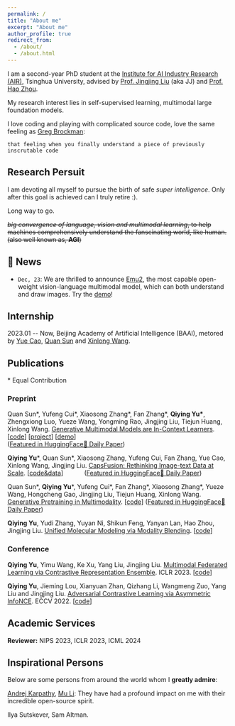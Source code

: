 ```yaml
---
permalink: /
title: "About me"
excerpt: "About me"
author_profile: true
redirect_from: 
  - /about/
  - /about.html
---
```


I am a second-year PhD student at the [Institute for AI Industry Research (AIR)](https://air.tsinghua.edu.cn), Tsinghua University, advised by [Prof. Jingjing Liu](https://air.tsinghua.edu.cn/en/info/1046/1194.htm) (aka JJ) and [Prof. Hao Zhou](https://zhouh.github.io).

My research interest lies in self-supervised learning, multimodal large foundation models.

I love coding and playing with complicated source code, love the same feeling as [Greg Brockman](https://x.com/gdb/status/1728308513888170134?s=20):

```
that feeling when you finally understand a piece of previously inscrutable code
```

## Research Persuit

I am devoting all myself to pursue the birth of safe *super intelligence*. Only after this goal is achieved can I truly retire :).

Long way to go.

~~*big convergence of language, vision and multimodal learning*, to help machines comprehensively understand the fanscinating world, like human. (also well known as, **AGI**)~~

## 🚀 News

- `Dec, 23`: We are thrilled to announce [Emu2](https://baaivision.github.io/emu2/), the most capable open-weight vision-language multimodal model, which can both understand and draw images. Try the [demo](https://huggingface.co/spaces/BAAI/Emu2)!

## Internship

2023.01 -- Now, Beijing Academy of Artificial Intelligence (BAAI), metored by [Yue Cao](http://yue-cao.me), [Quan Sun](https://github.com/Quan-Sun) and [Xinlong Wang](https://www.xloong.wang).

## Publications

\* Equal Contribution

### Preprint

Quan Sun\*, Yufeng Cui\*, Xiaosong Zhang\*, Fan Zhang\*, **Qiying Yu\***, Zhengxiong Luo, Yueze Wang, Yongming Rao, Jingjing Liu, Tiejun Huang, Xinlong Wang. [Generative Multimodal Models are In-Context Learners](https://arxiv.org/abs/2312.13286). [[code](https://github.com/baaivision/Emu)] [[project](https://baaivision.github.io/emu2/)] [[demo](https://huggingface.co/spaces/BAAI/Emu2)]  
([Featured in HuggingFace🤗 Daily Paper](https://huggingface.co/papers?date=2023-12-21))

**Qiying Yu**\*, Quan Sun\*, Xiaosong Zhang, Yufeng Cui, Fan Zhang, Yue Cao, Xinlong Wang, Jingjing Liu. [CapsFusion: Rethinking Image-text Data at Scale](https://arxiv.org/abs/2310.20550). [[code&data](https://github.com/baaivision/CapsFusion)]&nbsp;&nbsp;&nbsp;&nbsp;&nbsp;&nbsp;&nbsp;&nbsp;&nbsp;&nbsp;&nbsp;&nbsp;([Featured in HuggingFace🤗 Daily Paper](https://huggingface.co/papers?date=2023-11-01))

Quan Sun\*, **Qiying Yu**\*, Yufeng Cui\*, Fan Zhang\*, Xiaosong Zhang\*, Yueze Wang, Hongcheng Gao, Jingjing Liu, Tiejun Huang, Xinlong Wang. [Generative Pretraining in Multimodality](https://arxiv.org/abs/2307.05222). [[code](https://github.com/baaivision/Emu)] 
([Featured in HuggingFace🤗 Daily Paper](https://huggingface.co/papers?date=2023-07-12))

**Qiying Yu**, Yudi Zhang, Yuyan Ni, Shikun Feng, Yanyan Lan, Hao Zhou, Jingjing Liu. [Unified Molecular Modeling via Modality Blending](https://arxiv.org/abs/2307.06235). [[code]()]

### Conference

**Qiying Yu**, Yimu Wang, Ke Xu, Yang Liu, Jingjing Liu. [Multimodal Federated Learning via Contrastive Representation Ensemble](https://openreview.net/pdf?id=Hnk1WRMAYqg). ICLR 2023. [[code](https://github.com/FLAIR-THU/CreamFL)]

**Qiying Yu**, Jieming Lou, Xianyuan Zhan, Qizhang Li, Wangmeng Zuo, Yang Liu and Jingjing Liu. [Adversarial Contrastive Learning via Asymmetric InfoNCE](https://arxiv.org/abs/2207.08374). ECCV 2022. [[code](https://github.com/yqy2001/A-InfoNCE)]

## Academic Services

**Reviewer:** NIPS 2023, ICLR 2023, ICML 2024

## Inspirational Persons

Below are some persons from around the world whom I **greatly admire**:

[Andrej Karpathy](https://karpathy.ai/), [Mu Li](http://www.cs.cmu.edu/~muli/index.html): They have had a profound impact on me with their incredible open-source spirit.

Ilya Sutskever, Sam Altman.
